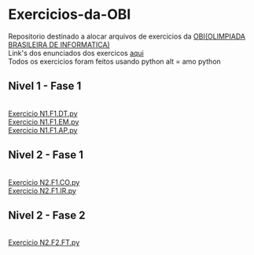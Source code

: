 # Exercicios-da-OBI
Repositorio destinado a alocar arquivos de exercicios da <a href = "https://olimpiada.ic.unicamp.br/">OBI(OLIMPIADA BRASILEIRA DE INFORMATICA)</a><br>
Link's dos enunciados dos exercicos <a href = "#links">aqui</a><br>
Todos os exercicios foram feitos usando python 
<img scr="https://user-images.githubusercontent.com/86597979/126932852-3ce1e346-72aa-47a7-bb0a-5a6364ff1bec.png)">alt = amo python</img>
<!DOCTYPE html>
<html>
  <body>
    <div id = "links">
     <h2> Nivel 1 - Fase 1 </h2><br>
     <a href = "https://olimpiada.ic.unicamp.br/pratique/p1/2020/f1/tesouro/">Exercicio N1.F1.DT.py<a/><br>
      <a href = "https://olimpiada.ic.unicamp.br/pratique/p1/2020/f1/emoticons/">Exercicio N1.F1.EM.py<a/><br>
      <a href = "https://olimpiada.ic.unicamp.br/pratique/p2/2020/f1/acelerador/">Exercicio N1.F1.AP.py<a/><br>
     <h2> Nivel 2 - Fase 1 </h2><br>
      <a href = "https://olimpiada.ic.unicamp.br/pratique/p2/2020/f1/camisetas/">Exercicio N2.F1.CO.py<a/><br>
      <a href = "https://olimpiada.ic.unicamp.br/pratique/p2/2020/f1/irmaos/">Exercicio N2.F1.IR.py<a/><br>
     <h2> Nivel 2 - Fase 2 </h2><br>
      <a href = "https://olimpiada.ic.unicamp.br/pratique/p2/2020/f2/fotografia/">Exercicio N2.F2.FT.py<a/> <br>
    </div>
  </body>
</html>
